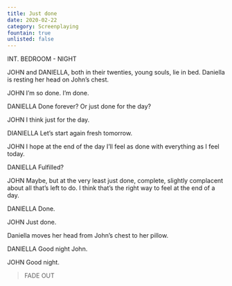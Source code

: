 ```yaml
---
title: Just done
date: 2020-02-22
category: Screenplaying
fountain: true
unlisted: false
---
```


INT. BEDROOM - NIGHT

JOHN and DANIELLA, both in their twenties, young souls, lie in bed. Daniella is resting her head on John’s chest.

JOHN
I’m so done. I’m done.

DANIELLA
Done forever? Or just done for the day?

JOHN
I think just for the day.

DIANIELLA
Let’s start again fresh tomorrow. 

JOHN
I hope at the end of the day I’ll feel as done with everything as I feel today.

DANIELLA
Fulfilled?

JOHN
Maybe, but at the very least just done, complete, slightly complacent about all that’s left to do. I think that’s the right way to feel at the end of a day.

DANIELLA
Done.

JOHN
Just done.

Daniella moves her head from John’s chest to her pillow.

DANIELLA
Good night John.

JOHN
Good night.

> FADE OUT